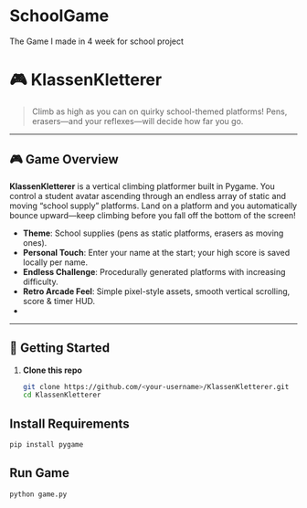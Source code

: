 # SchoolGame
The Game I made in 4 week for school project

# 🎮 KlassenKletterer

> Climb as high as you can on quirky school-themed platforms! Pens, erasers—and your reflexes—will decide how far you go.

---

## 🎮 Game Overview

**KlassenKletterer** is a vertical climbing platformer built in Pygame. You control a student avatar ascending through an endless array of static and moving “school supply” platforms. Land on a platform and you automatically bounce upward—keep climbing before you fall off the bottom of the screen!

- **Theme**: School supplies (pens as static platforms, erasers as moving ones).
- **Personal Touch**: Enter your name at the start; your high score is saved locally per name.
- **Endless Challenge**: Procedurally generated platforms with increasing difficulty.
- **Retro Arcade Feel**: Simple pixel-style assets, smooth vertical scrolling, score & timer HUD.
- 
---

## 🚀 Getting Started

1. **Clone this repo**  
   ```bash
   git clone https://github.com/<your-username>/KlassenKletterer.git
   cd KlassenKletterer
   ```
## Install Requirements
   ```bash
   pip install pygame
   ```
## Run Game
   ```bash
python game.py
   ```
